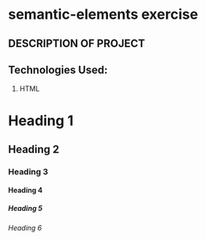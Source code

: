 # semantic-elements exercise
## DESCRIPTION OF PROJECT
>

## Technologies Used:
1. HTML

# Heading 1
## Heading 2
### Heading 3
#### Heading 4
##### Heading 5
###### Heading 6
